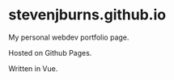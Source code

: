 # stevenjburns.github.io

My personal webdev portfolio page.

Hosted on Github Pages.

Written in Vue.
